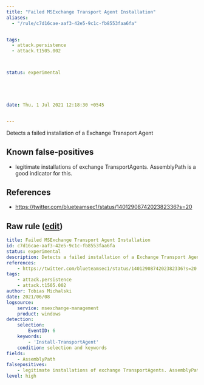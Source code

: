 ```yaml
---
title: "Failed MSExchange Transport Agent Installation"
aliases:
  - "/rule/c7d16cae-aaf3-42e5-9c1c-fb8553faa6fa"


tags:
  - attack.persistence
  - attack.t1505.002



status: experimental





date: Thu, 1 Jul 2021 12:18:30 +0545


---
```


Detects a failed installation of a Exchange Transport Agent

<!--more-->


## Known false-positives

* legitimate installations of exchange TransportAgents. AssemblyPath is a good indicator for this.



## References

* https://twitter.com/blueteamsec1/status/1401290874202382336?s=20


## Raw rule ([edit](https://github.com/SigmaHQ/sigma/edit/master/rules/windows/builtin/msexchange/win_exchange_transportagent_failed.yml))
```yaml
title: Failed MSExchange Transport Agent Installation
id: c7d16cae-aaf3-42e5-9c1c-fb8553faa6fa
status: experimental
description: Detects a failed installation of a Exchange Transport Agent
references:
    - https://twitter.com/blueteamsec1/status/1401290874202382336?s=20
tags:
    - attack.persistence  
    - attack.t1505.002    
author: Tobias Michalski  
date: 2021/06/08  
logsource:        
    service: msexchange-management
    product: windows
detection:
    selection:
        EventID: 6 
    keywords:
        - 'Install-TransportAgent'
    condition: selection and keywords
fields:
    - AssemblyPath
falsepositives:
    - legitimate installations of exchange TransportAgents. AssemblyPath is a good indicator for this.
level: high

```
